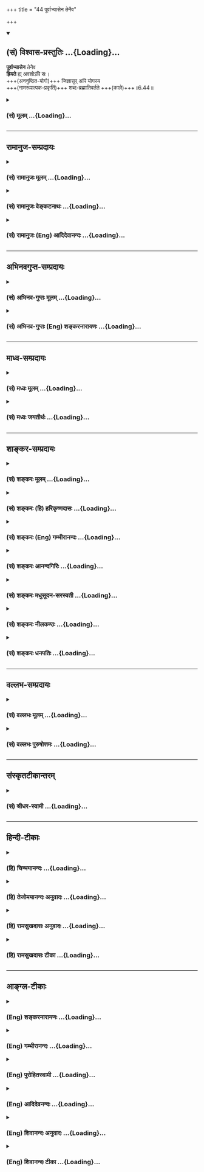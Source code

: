 +++
title = "44 पूर्वाभ्यासेन तेनैव"

+++
<div class="js_include" newlevelforh1="2" title="(सं) विश्वास-प्रस्तुतिः" unfilled url="/purANam_vaiShNavam/mahAbhAratam/06-bhIShma-parva/03-bhagavad-gItA-parva/saMskRtam/vishvAsa-prastutiH/06_Atma-saMyama-yogaH_a/44_pUrvAbhyAsena_ten.md">
<details open><summary><h2>(सं) विश्वास-प्रस्तुतिः ...{Loading}...</h2></summary>

**पूर्वाभ्यासेन** तेनैव  
**ह्रियते** ह्य् अवशोऽपि सः।  
+++(अननुष्ठित-योगो)+++ जिज्ञासुर् अपि योगस्य  
+++(नामरूपात्पक-प्रकृतिं)+++ शब्द-ब्रह्मातिवर्तते +++(काले)+++॥6.44॥
</details>
</div>
<div class="js_include collapsed" newlevelforh1="3" title="(सं) मूलम्" unfilled url="/purANam_vaiShNavam/mahAbhAratam/06-bhIShma-parva/03-bhagavad-gItA-parva/saMskRtam/mUlam/06_Atma-saMyama-yogaH_a/44_pUrvAbhyAsena_ten.md">
<details><summary><h3>(सं) मूलम् ...{Loading}...</h3></summary>

पूर्वाभ्यासेन तेनैव ह्रियते ह्यवशोऽपि सः।  
जिज्ञासुरपि योगस्य शब्दब्रह्मातिवर्तते।।6.44।।
</details>
</div>


_________________
## रामानुज-सम्प्रदायः
<div class="js_include collapsed" newlevelforh1="3" title="(सं) रामानुजः मूलम्" unfilled url="/purANam_vaiShNavam/mahAbhAratam/06-bhIShma-parva/03-bhagavad-gItA-parva/saMskRtam/rAmAnujaH/mUlam/06_Atma-saMyama-yogaH_a/44_pUrvAbhyAsena_ten.md">
<details><summary><h3>(सं) रामानुजः मूलम् ...{Loading}...</h3></summary>

।।6.44।।**तेन पूर्वाभ्यासेन** पूर्वेण योग-विषयेण अभ्यासेन   
**सः** योगभ्रष्टो **हि +अवशः +अपि** योगे एव **ह्रियते** -  
प्रसिद्धं हि एतद् योगमाहात्म्यम् इत्यर्थः। 

अप्रवृत्तयोगोयोग **जिज्ञासुः +अपि** ततः चलित-मानसः
पुनर् अपि ताम् एव जिज्ञासां प्राप्य,  
कर्म-योगादिकं योगम् अनुष्ठाय  
**शब्दब्रह्म अतिवर्तते**। 

**शब्द-ब्रह्म** देव-मनुष्य-पृथिव्य्- अन्तरिक्ष-स्वर्गादि-शब्दाभिलाप-योग्यं ब्रह्म, प्रकृतिः।  

प्रकृति-सम्बन्धाद् विमुक्तो  
देव-मनुष्यादि-शब्दाभिलापानर्हं _ज्ञानानन्दैकतानम् आत्मानं प्राप्नोति_ इत्यर्थः।  


</details>
</div>
<div class="js_include collapsed" newlevelforh1="3" title="(सं) रामानुजः वेङ्कटनाथः" unfilled url="/purANam_vaiShNavam/mahAbhAratam/06-bhIShma-parva/03-bhagavad-gItA-parva/saMskRtam/rAmAnujaH/venkaTanAthaH/06_Atma-saMyama-yogaH_a/44_pUrvAbhyAsena_ten.md">
<details><summary><h3>(सं) रामानुजः वेङ्कटनाथः ...{Loading}...</h3></summary>

  
  
।।6.44।। तेनेत्यस्यार्थोयोगविषयेणेति। तेनैव इत्यवधारणफलितमाह योग एव ह्रियत
इति। हिशब्दार्थमाहप्रसिद्धमिति।
प्रसिद्धिश्चादिभरतविदुरभीष्मादिवृत्तान्तेषु द्रष्टव्या।
पार्थकुरुनन्दनशब्दाभ्यामुभयकुलशुद्ध्यादिसूचकाभ्यामर्जुनस्यापि शुचीनां
श्रीमतामित्याद्यन्वयः सूचितः।  
  
जिज्ञासुः इत्यादिप्रकरणवशाद्वासनया विच्छिन्नघटकत्वप्रदर्शनार्थमित्याह
अप्रवृत्तेति। जिज्ञासुरपि इति सन्नन्तापिशब्दयोः सामर्थ्यात् अप्रवृत्तयोग
इत्युक्तम्। यद्यपिन लोकाव्ययनिष्ठाखलर्थतृनाम् अष्टा.2।3।69 इति कर्मणि
षष्ठीनिषेधः तथाप्यत्र सम्बन्धसामान्यविवक्षयायोगस्य इति षष्ठी।
योगिनश्चलितस्य योगः प्रक्रान्तयोगस्य चलितस्थ तत्प्रक्रमः
योगमारुरुक्षोश्चलितस्यारुरुक्षेति तत्तदवस्थानुरूपं प्रति समाधानमिति
भावः। कर्मयोगादिकं कर्मयोगज्ञानयोगावित्यर्थः। यद्वा कर्मयोग उपक्रमो
यस्यात्मसाक्षात्काररूपस्य योगस्य स तथोक्तः। ब्रह्मशब्दोऽत्र न
परब्रह्मविषयः तस्यातिवर्तनीयत्वानुपपत्तेःशब्दब्रह्म इति विशेषणायोगाच्च।
अत एव न जीवविषयः नापि वेदविषयः तस्याप्यनिवर्तनीयत्वानिरूपणात्। नापि
लक्षणया वेदप्रतिपाद्यकर्मविषयः तत्फलविषयो वा तत्रापि वेदे ब्रह्मशब्दस्य
गौणः प्रयोगः तदस्य परस्ताल्लक्षणा उपनिषदंशात्सङ्कोच इति
बहुदोषप्रसङ्गात्। नापि शब्दजन्यं ज्ञानमात्रं शब्दब्रह्म योगं
जिज्ञासोस्तदतिवृत्तेर्विरुद्धत्वात्। स्वाध्यायाद्योगमासीत
योगात्स्वाध्यायमामनेत् वि.पु.6।62 इत्यादिप्रकोपप्रसङ्गाच्च।
योगमारुरुक्षुः पुरुषः शब्दश्रवणजनितज्ञानमात्रवतः पुरुषादधिकःब्राह्मणेषु
च विद्वांसो विद्वत्सु कृतबुद्धयः। कृतबुद्धिषु कर्तारः कर्तृषु
ब्रह्मवादिनः मनुः1।97 इतिवदिति चेत् तदपि न अध्याहाराद्यापातात्
अप्रस्तुताभिधानप्रसङ्गात् पूर्वोत्तरवाक्यानन्वयाच्च। अतः प्रकृतावपि
ब्रह्मशब्दप्रयोगस्यात्रापि प्राचुर्यादतिवर्तनीयत्वौचित्याच्च
ब्रह्मशब्दोऽत्र प्रकृतिविषयः। तस्या एव
भोग्यभोगोपकरणभोगस्थानाख्यपरिणामप्रदर्शनायशब्दब्रह्म इति व्यपदेशः।
सर्वाणि रूपाणि विचित्य धीरः। नामानि कृत्वा तै.आ.3।12।7 इत्यादिश्रुतेः।
विभक्तरूपा हि प्रकृतिर्देवादिशब्दाभिलप्या
तदेतदखिलमभिप्रेत्यदेवमनुष्येत्यादिकमुक्तम्। प्रकृत्यतिवर्तनशब्दार्थं
फलितं च दर्शयतिप्रकृतिसम्बन्धादिति। देवमनुष्येत्यादिनापुमान्न देवो न नरः
वि.पु.2।13।98 इत्यादिकं स्मारितम्। ज्ञानानन्दैकतानमित्यनेन चनाहं देवो न
मर्त्यो वा न तिर्यक् स्थावरोऽपि वा। ज्ञानानन्दमयस्त्वात्मा शेषो हि
परमात्मनः पां.रा. इत्यादिकम्।  
  

</details>
</div>
<div class="js_include collapsed" newlevelforh1="3" title="(सं) रामानुजः (Eng) आदिदेवानन्दः" unfilled url="/purANam_vaiShNavam/mahAbhAratam/06-bhIShma-parva/03-bhagavad-gItA-parva/saMskRtam/rAmAnujaH/english/AdidevAnandaH/06_Atma-saMyama-yogaH_a/44_pUrvAbhyAsena_ten.md">
<details><summary><h3>(सं) रामानुजः (Eng) आदिदेवानन्दः ...{Loading}...</h3></summary>

6.43 - 6.44 There, in that existence, he regains the mental disposition for Yoga that he had in the previous birth. Like one awakened from sleep, he strives again from where he had left before attaining complete success. He strives so as not to be defeated by impediments. This person who has fallen away from Yoga is borne on towards Yoga alone by his previous practice, i.e., by the older practice with regard to Yoga. This power of Yoga is well known. Even a person, who has not engaged in Yoga but has only been desirous of knowing Yoga, i.e., has failed to follow it up, acries once again the same desire to practise Yoga. He then practises Yoga, of which the first stage is Karma Yoga, and transcends Sabda-brahman (or Brahman which is denotable by words). The Sabda-brahman is the Brahman capable of manifesting as gods, men, earth,
sky, heaven etc., namely, Prakrti. The meaning is that having been liberated from the bonds of Prakrti, he attains the self which is incapable of being named by such words as gods, men etc., and which comprises solely of knowledge and beatitude. After thus describing the glory of Yoga the verse says:

</details>
</div>


_________________
## अभिनवगुप्त-सम्प्रदायः
<div class="js_include collapsed" newlevelforh1="3" title="(सं) अभिनव-गुप्तः मूलम्" unfilled url="/purANam_vaiShNavam/mahAbhAratam/06-bhIShma-parva/03-bhagavad-gItA-parva/saMskRtam/abhinava-guptaH/mUlam/06_Atma-saMyama-yogaH_a/44_pUrvAbhyAsena_ten.md">
<details><summary><h3>(सं) अभिनव-गुप्तः मूलम् ...{Loading}...</h3></summary>
<div class="js_include" includetitle="false" newlevelforh1="2" unfilled="" url="/purANam_vaiShNavam/mahAbhAratam/06-bhIShma-parva/02-bhagavad-gItA-parva/saMskRtam/abhinava-guptaH/mUlam/06_Atma-saMyama-yogaH_a/44_pUrvAbhyAsena_ten.md"></div>
</details>
</div>
<div class="js_include collapsed" newlevelforh1="3" title="(सं) अभिनव-गुप्तः (Eng) शङ्करनारायणः" unfilled url="/purANam_vaiShNavam/mahAbhAratam/06-bhIShma-parva/03-bhagavad-gItA-parva/saMskRtam/abhinava-guptaH/english/shankaranArAyaNaH/06_Atma-saMyama-yogaH_a/44_pUrvAbhyAsena_ten.md">
<details><summary><h3>(सं) अभिनव-गुप्तः (Eng) शङ्करनारायणः ...{Loading}...</h3></summary>

6.44 See Comment under 6.45

</details>
</div>


_________________
## माध्व-सम्प्रदायः
<div class="js_include collapsed" newlevelforh1="3" title="(सं) मध्वः मूलम्" unfilled url="/purANam_vaiShNavam/mahAbhAratam/06-bhIShma-parva/03-bhagavad-gItA-parva/saMskRtam/madhvaH/mUlam/06_Atma-saMyama-yogaH_a/44_pUrvAbhyAsena_ten.md">
<details><summary><h3>(सं) मध्वः मूलम् ...{Loading}...</h3></summary>

।।6.44।। योगस्य जिज्ञासुरपि। ज्ञातव्यो मया योग इति यस्यातीवेच्छा सोऽपि
शब्दब्रह्मातिवर्तते। परं ब्रह्म प्राप्नोतीत्यर्थः।

</details>
</div>
<div class="js_include collapsed" newlevelforh1="3" title="(सं) मध्वः जयतीर्थः" unfilled url="/purANam_vaiShNavam/mahAbhAratam/06-bhIShma-parva/03-bhagavad-gItA-parva/saMskRtam/madhvaH/jayatIrthaH/06_Atma-saMyama-yogaH_a/44_pUrvAbhyAsena_ten.md">
<details><summary><h3>(सं) मध्वः जयतीर्थः ...{Loading}...</h3></summary>

।।6.44।। उप्रत्यययोगेन लोकाव्यय अष्टा.2।3।69 इति षष्ठीनिषेधात् योगस्य
स्वरूपमित्यध्याहृत्य कश्चिद्व्याख्यातवान्। श्रमो वृथैवनञा
निर्दिष्टमनित्यम् इत्यस्यानित्यत्वात्। अतः कात्यायनोद्विषः शतुर्वा वचनं
अष्टा.2।3।69 वार्तिकं इत्याद्यवोचदित्यभिप्रेत्याह
**योगस्ये**ति। ब्रह्मजिज्ञासा ब्र.सू.1।1।1 इत्यादाविव
विचारार्थताशङ्कानिरासाय व्याचष्टे **ज्ञातव्य** इति।
अतीवेत्युप्रत्ययस्यार्थः। सनाशंसभिक्षउः अष्टा.3।3।168 इति तच्छीलादौ तस्य
विहितत्वात् इच्छार्थे बाधकाभावादिति भावः। शब्दब्रह्मातिवर्तते
इत्येतद्वेदोक्तकर्मकारिभ्योऽतिरिच्यत इति कश्चिद्व्याचष्टे तदसत्। ततो याति
परां गतिम् 16।22 इत्यस्यार्थस्य परामर्शादिति भावेनाह **शब्दे**ति।
शब्दब्रह्मशब्देन वैदिकविधिनिषेधावत्रोच्येते। तदतिवर्तनं
परंब्रह्मप्राप्तस्यैवेत्यत एवमुक्तम्।

</details>
</div>


_________________
## शाङ्कर-सम्प्रदायः
<div class="js_include collapsed" newlevelforh1="3" title="(सं) शङ्करः मूलम्" unfilled url="/purANam_vaiShNavam/mahAbhAratam/06-bhIShma-parva/03-bhagavad-gItA-parva/saMskRtam/shankaraH/mUlam/06_Atma-saMyama-yogaH_a/44_pUrvAbhyAsena_ten.md">
<details><summary><h3>(सं) शङ्करः मूलम् ...{Loading}...</h3></summary>

।।6.44।। यः पूर्वजन्मनि कृतः अभ्यासः सः **पूर्वाभ्यासः तेनैव** बलवता
**ह्रियते** संसिद्धौ हि यस्मात् **अवशोऽपि सः** योगभ्रष्टः न कृतं चेत्
योगाभ्यासजात् संस्कारात् बलवत्तरमधर्मादिलक्षणं कर्म तदा योगाभ्यासजनितेन
संस्कारेण ह्रियते अधर्मश्चेत् बलवत्तरः कृतः तेन योगजोऽपि संस्कारः
अभिभूयत एव तत्क्षये तु योगजः संस्कारः स्वयमेव कार्यमारभते न
दीर्घकालस्थस्यापि विनाशः तस्य अस्ति इत्यर्थः। अतः **जिज्ञासुरपि योगस्य**
स्वरूपं ज्ञातुमिच्छन् अपि योगमार्गे प्रवृत्तः संन्यासी योगभ्रष्टः
सामर्थ्यात् सोऽपि **शब्दब्रह्म** वेदोक्तकर्मानुष्ठानफलम् **अतिवर्तते**
अतिक्रामति अपाकरिष्यति किमुत बुद्ध्वा यः योगं तन्निष्ठः अभ्यासं
कुर्यात्।। 

</details>
</div>
<div class="js_include collapsed" newlevelforh1="3" title="(सं) शङ्करः (हि) हरिकृष्णदासः" unfilled url="/purANam_vaiShNavam/mahAbhAratam/06-bhIShma-parva/03-bhagavad-gItA-parva/saMskRtam/shankaraH/hindI/harikRShNadAsaH/06_Atma-saMyama-yogaH_a/44_pUrvAbhyAsena_ten.md">
<details><summary><h3>(सं) शङ्करः (हि) हरिकृष्णदासः ...{Loading}...</h3></summary>

।।6.44।। पहले शरीरकी बुद्धिसे उसका संयोग कैसे होता है सो कहते हैं क्योंकि
वह योगभ्रष्ट पुरुष परवश हुआ भी पूर्वाभ्यासके द्वारा अर्थात् जो पहले
जन्ममें किया हुआ अभ्यास है उस अति बलवान् पूर्वाभ्यासके द्वारा योगकी ओर
खींच लिया जाता है। यदि योगाभ्यासके संस्कारोंकी अपेक्षा अधिक बलवान्
अधर्मादि कर्म न किये हों तो वह योगाभ्यासजनित संस्कारोंसे खिंच जाता है और
यदि अधिक बलवान् अधर्म किया हुआ होता है तो उससे योगजन्य संस्कार भी दब ही
जाते हैं। परंतु उस पापकर्मका क्षय होनेपर योगजन्य संस्कार स्वयं ही अपना
कार्य आरम्भ कर देता है। बहुत बालतक दबे रहनेपर भी उसका नाश नहीं होता। जो
योगका जिज्ञासु भी है अर्थात् जो योगके स्वरूपको जाननेकी इच्छा करके
योगमार्गमें लगा हुआ योगभ्रष्ट संन्यासी है वह भी शब्दब्रह्मको अर्थात्
वेदमें कहे हुए कर्मफलको अतिक्रम कर जाता है फिर जो योगको जानकर उसमें
स्थित हुआ अभ्यास करता है उसका तो कहना ही क्या है। यहाँ प्रसंगकी शक्तिसे
जिज्ञासुका अर्थ संन्यासी किया गया है।

</details>
</div>
<div class="js_include collapsed" newlevelforh1="3" title="(सं) शङ्करः (Eng) गम्भीरानन्दः" unfilled url="/purANam_vaiShNavam/mahAbhAratam/06-bhIShma-parva/03-bhagavad-gItA-parva/saMskRtam/shankaraH/english/gambhIrAnandaH/06_Atma-saMyama-yogaH_a/44_pUrvAbhyAsena_ten.md">
<details><summary><h3>(सं) शङ्करः (Eng) गम्भीरानन्दः ...{Loading}...</h3></summary>

6.44 Hi, for; tena eva, by that very; purva-abhyasena, past practice-the
powerful habit formed in the past life; hiryate, he, the yogi who had
fallen from Yoga, is carried forward; avasah api, even inspite of
himself. If he had not committed any act which could be characterized as
unrigtheous etc. and more powerful than the tendency created by the
practice of Yoga, then he is carried forward by the tendency created by
the practice of Yoga. If he had committed any unrighteous act which was
more powerful, then, even the tendency born of Yoga gets surely
overpowered. But when that is exhausted, the tendency born of Yoga
begins to take effect by itself. The idea is that it does not get
destroyed, even though it may lie in abeyance over a long period.
Jijnasuh api, even a seeker; yogasya, of Yoga from the force of the
context, the person implied is a monk who had engaged in the path of
Yoga with a desire to known his true nature, but had falled from Yoga-;
;even he, ativartate, trascends-will free himself from; sabda-brahma,
the result of the performance of Vedic ritual. What to speak of him who
after understanding Yoga, may undertake it with steadfastness! And why
is the state of Yoga higher;

</details>
</div>
<div class="js_include collapsed" newlevelforh1="3" title="(सं) शङ्करः आनन्दगिरिः" unfilled url="/purANam_vaiShNavam/mahAbhAratam/06-bhIShma-parva/03-bhagavad-gItA-parva/saMskRtam/shankaraH/AnandagiriH/06_Atma-saMyama-yogaH_a/44_pUrvAbhyAsena_ten.md">
<details><summary><h3>(सं) शङ्करः आनन्दगिरिः ...{Loading}...</h3></summary>

।।6.44।। यदि पूर्वसंस्कारोऽस्येच्छामुपनयन्न प्रवर्तयति तथाच
प्रवृत्तिरनिच्छया स्यादित्याशङ्क्याह **पूर्वेति।** स हि योगभ्रष्टः
समनन्तरजन्मकृतसंस्कारवशादुत्तरस्मिञ्जन्मनि अनिच्छन्नपि योगं
प्रत्येवाकृष्टो भवतीत्यर्थः। तत्र कैमुतिकन्यायं सूचयति **जिज्ञासुरिति।**
पूर्वार्धं विभजते **यः पूर्वेति।** तस्मान्नेच्छया तस्य प्रवृत्तिरिति
शेषः। योगभ्रष्टस्याधर्मादिप्रतिबन्धेऽपि तर्हि
पूर्वाभ्यासवशाद्बुद्धिसंबन्धः स्यादित्याशङ्क्याह **नेत्यादिना।** यदि
योगभ्रष्टेन योगाभ्यासजनितसंस्कारप्राबल्यात्प्रबलमरधर्मप्रभेदरूपं कर्म न
कृतं स्यात्तदा तेन संस्कारेण वशीकृतः सन्निच्छादिरहितोऽपि
बुद्धिसंबन्धभाग्भवतीत्यर्थः। विपक्षे योगसंस्कारस्याभिभूतत्वान्न
कार्यारम्भकत्वमित्याह **अधर्मश्चेदिति।** योगजसंस्कारस्याधर्माभिभूतस्य
कार्यमकृत्वैवाभिभावकप्राबल्ये प्रणाशः स्यादित्याशङ्क्याह **तत्क्षये
त्विति।** कालव्यवधानान्निवृत्तिं शङ्कित्वोक्तं **नेति।**
तृणजलायुकादृष्टान्तश्रुत्या संस्कारस्य दीर्घतायाः समधिगतत्वादिति भावः।
कैमुतिकन्यायोक्तिपरमुत्तरार्धं विभजते **जिज्ञासुरपीत्यादिना।** अत्रापि
संन्यासीति विशेषणं पूर्ववदवधेयमित्याह **सामर्थ्यादिति।** नहि कर्मी
कर्ममार्गे प्रवृत्तस्ततो भ्रष्टः शङ्कितुं शक्यते अतः संन्यासी
पूर्वोक्तैर्विशेषणैर्विशिष्टो योगभ्रष्टोऽभीष्टः सोऽपि वैदिकं कर्म तत्फलं
चातिवर्तते किमुत योगं बुद्ध्वा तन्निष्ठः सदाभ्यासं कुर्वन्कर्म तत्फलं
चातिवर्तत इति वक्तव्यमिति योजना। योगनिष्ठस्य कर्मतत्फलातिवर्तनं
ततोऽधिकफलावाप्तिर्विवक्ष्यते।

</details>
</div>
<div class="js_include collapsed" newlevelforh1="3" title="(सं) शङ्करः मधुसूदन-सरस्वती" unfilled url="/purANam_vaiShNavam/mahAbhAratam/06-bhIShma-parva/03-bhagavad-gItA-parva/saMskRtam/shankaraH/madhusUdana-sarasvatI/06_Atma-saMyama-yogaH_a/44_pUrvAbhyAsena_ten.md">
<details><summary><h3>(सं) शङ्करः मधुसूदन-सरस्वती ...{Loading}...</h3></summary>

।।6.44।। ननु यो ब्रह्मविदां ब्राह्मणानां सर्वप्रमादकारणशून्ये कुले
समुत्पन्नस्तस्य मध्ये
विषयभोगव्यवधानाभावादव्यवहितप्राग्भवीयसंस्कारोद्वोधात्पुनरपि
सर्वकर्मसंन्यासपूर्वको ज्ञानसाधनलाभो भवतु नाम। यस्तु श्रीमतां
महाराजचक्रवर्तिनां कुले बहुविधविषयभोगव्यवधानेनोत्पन्नस्तस्य
विषयभोगवासनाप्राबल्यात्प्रमादकारणसंभवाच्च
कथमतिव्यवहितज्ञानसंस्कारोद्बोधः क्षत्रियत्वेन सर्वकर्मसंन्यासानर्हस्य
कथं वा ज्ञानसाधनलाभ इति। तत्रोच्यते अतिचिरव्यवहितजन्मोपचितेनापि तेनैव
पूर्वाभ्यासेन प्रागर्जितज्ञानसंस्कारेणावशोऽपि मोक्षसाधनायाप्रयतमानोऽपि
ह्रियते स्ववशीक्रियते अकस्मादेव भोगवासनाभ्यो व्युत्थाप्य
मोक्षसाधनोन्मुखः क्रियते ज्ञानवासनाया एवाल्पकालाभ्यस्ताया अपि
वस्तुविषयत्वेनावस्तुविषयाभ्यो भोगवासनाभ्यः प्राबल्यात्। पश्य यथा त्वमेव
युद्धे प्रवृत्तो ज्ञानायाप्रयतमानोऽपि पूर्वसंस्कारप्राबल्यादकस्मादेव
रणभूमौ ज्ञानोन्मुखोऽभूरिति। अतएव प्रागुक्तं नेहाभिक्रमनाशोऽस्तीति।
अनेकजन्मसहस्रव्यवहितोऽपि ज्ञानसंस्कारः स्वकार्यं करोत्येव
सर्वविरोध्युपमर्देनेत्यभिप्रायः। सर्वकर्मसंन्यासाभावेऽपि हि क्षत्रियस्य
ज्ञानाधिकारः स्थित एव। यथा पाटच्चरेण बहूनां रक्षिणां मध्ये
विद्यमानमप्यश्वादिद्रव्यं स्वयमनिच्छदपि तान्सर्वानभिभूय
स्वसामर्थ्यविशेषादेवापह्रियते पश्चात्तु कदापहृतमिति विमर्शो भवति एवं
बहूनां ज्ञानप्रतिबन्धकानां मध्ये विद्यमानोऽपि योगभ्रष्टः स्वयमनिच्छन्नपि
ज्ञानसंस्कारेण बलवता स्वसामर्थ्यविशेषादेव
सर्वान्प्रतिबन्धकानभिभूयात्मवशीक्रियत इति हृञः प्रयोगेण सूचितम्। अतएव
संस्कारप्राबल्याज्जिज्ञासुर्ज्ञातुमिच्छुरपि योगस्य मोक्षसाधनज्ञानस्य
विषयं ब्रह्मज्ञानं प्रथमभूमिकायां स्थितः संन्यासीति यावत्। सोऽपि
तस्यामेव भूमिकायां मृतोऽन्तराले बहून्विषयान्भुक्त्वा महाराजचक्रवर्तिनां
कुले समुत्पन्नोऽपि योगभ्रष्टः
प्रागुपचितज्ञानसंस्कारप्राबल्यात्तस्मिञ्जन्मनि शब्दब्रह्म वेदं
कर्मप्रतिपादकमतिवर्ततेऽतिक्रम्य तिष्ठति। कर्माधिकारातिक्रमेण
ज्ञानाधिकारी भवतीत्यर्थः। एतेनापि ज्ञानकर्मसमुच्चयो निराकृत इति
द्रष्टव्यम्। समुच्चये हि ज्ञानिनोऽपि कर्मकाण्डातिक्रमाभावात्।

</details>
</div>
<div class="js_include collapsed" newlevelforh1="3" title="(सं) शङ्करः नीलकण्ठः" unfilled url="/purANam_vaiShNavam/mahAbhAratam/06-bhIShma-parva/03-bhagavad-gItA-parva/saMskRtam/shankaraH/nIlakaNThaH/06_Atma-saMyama-yogaH_a/44_pUrvAbhyAsena_ten.md">
<details><summary><h3>(सं) शङ्करः नीलकण्ठः ...{Loading}...</h3></summary>

।।6.44।। कुतो यतते शिक्षितोऽपीत्यत आह **पूर्वेति।** अवशोऽपि
प्रह्नादादिवत्पित्रादिभिरन्यथा नीयमानोऽपि तेनैव पूर्वाभ्यासेन बलवता
ह्रियते योगप्रवणः क्रियते। यतो योगस्य जिज्ञासुर्ज्ञानमात्रमिच्छन्यो भवति
सोऽपि शब्दब्रह्म कर्मकाण्डं वेदमप्यतिक्रम्य वर्तते किं पुनः
पित्राद्याज्ञाम्। इत्थं पूर्वाभ्यासबलं यन्महान्तमपि पित्रादियत्नं वृथा
करोतीत्यर्थः।

</details>
</div>
<div class="js_include collapsed" newlevelforh1="3" title="(सं) शङ्करः धनपतिः" unfilled url="/purANam_vaiShNavam/mahAbhAratam/06-bhIShma-parva/03-bhagavad-gItA-parva/saMskRtam/shankaraH/dhanapatiH/06_Atma-saMyama-yogaH_a/44_pUrvAbhyAsena_ten.md">
<details><summary><h3>(सं) शङ्करः धनपतिः ...{Loading}...</h3></summary>

।।6.44।। कथंभूतं बुद्धिसंयोगं लभत इत्यपेक्षायां तेनैव
पूर्वाभ्यासेनावशस्यापि योगभ्रष्टस्य बुद्धिंप्रत्येवाहरणरुपमित्याह
पूर्वेति। यः पूर्व जन्मानि कृतोऽभ्यासः तेनैव बलवता हि यसमादवशः
पित्राद्यधीनोऽपि सः योगभ्रष्टो ह्नियते स्ववशीक्रियते योगाभ्याससंस्कारात्
बलवत्तरस्याधर्मस्य प्रतिबन्धकस्याभावात् प्रतिबन्धे सत्यपि
पूर्वाभ्यासस्तत्क्षयः प्रतीक्षते। ननु तस्य नाशोऽस्ति। एतदेव कैमुत्येन
द्रढयति। योगस्य जिज्ञासुर्नतु यतमानो योगी सोऽपि शब्दब्रह्म
वेदोक्तकर्मानुष्ठानफलमतिवर्तते मुञ्चति किमुत यो योगं ज्ञात्वा
तन्निष्ठोभ्यासं कुर्यात्। एतेन ननु योगिनां दरिद्राणां कुले जातस्य
बुद्धिसंयोगोऽस्तु नाम शुचीनां श्रीमतां कुले उत्पन्नस्य
द्रव्यजनितभोगादिप्रतिबन्धवशाद्धुद्धिसंयोगो न भविष्यतीत्याङ्कापि परास्ता।

</details>
</div>


_________________
## वल्लभ-सम्प्रदायः
<div class="js_include collapsed" newlevelforh1="3" title="(सं) वल्लभः मूलम्" unfilled url="/purANam_vaiShNavam/mahAbhAratam/06-bhIShma-parva/03-bhagavad-gItA-parva/saMskRtam/vallabhaH/mUlam/06_Atma-saMyama-yogaH_a/44_pUrvAbhyAsena_ten.md">
<details><summary><h3>(सं) वल्लभः मूलम् ...{Loading}...</h3></summary>

।।6.44।। पूर्वदेहकृताभ्यासेनावशोऽपि कुतश्चिदन्तरायादनिच्छन्नपि ह्रियते
विषयेभ्यः परावृत्त्य योगनिष्ठः क्रियते। किञ्च कैमुत्येन दृढयति
जिज्ञासुरपीति। यः कश्चिद्योगस्य जिज्ञासावानपि भवति सोऽपि
शब्दब्रह्मातिवर्त्तते शब्दब्रह्मातिक्राम्यति परमहंस इव सम्पूजितो भवति।
किमुत तन्निष्ठः शब्दब्रह्मातिलङ्घनो भवतीति वक्तव्यम् यद्वा
शब्दब्रह्मातिवर्त्ततेऽर्थात्परं ब्रह्म शब्दब्रह्मतात्पर्यभूतं
पारोक्ष्येण जानाति तत्प्रभावेणेत्यर्थः।

</details>
</div>
<div class="js_include collapsed" newlevelforh1="3" title="(सं) वल्लभः पुरुषोत्तमः" unfilled url="/purANam_vaiShNavam/mahAbhAratam/06-bhIShma-parva/03-bhagavad-gItA-parva/saMskRtam/vallabhaH/puruShottamaH/06_Atma-saMyama-yogaH_a/44_pUrvAbhyAsena_ten.md">
<details><summary><h3>(सं) वल्लभः पुरुषोत्तमः ...{Loading}...</h3></summary>

  
  
।।6.44।। ननु भूयोऽपि यत्ने पूर्ववदेव चेत् स्यात्  
तदा किं जन्मना यत्नेन चेत्याशङ्क्याह - पूर्वाभ्यासेनेति। 

तेनैव **पूर्वाभ्यासेन** श्रद्धा-मयेन  
**अवशोऽपि** तादृक्-कुल-जन्म-प्राप्त्या कुल-रीत्यापि अन्यभावेभ्यो हीयते परावर्त्तते - भगवत्-संयोग-रसनिष्ठः क्रियत इति भावः।  

ननु पूर्व-प्रवृत्त्या श्रद्धायुक्तया चेन् न सिद्धिर् अभूत्, तदा कथम् इदानीं तेनैव साधनेन सिद्धिर् भविष्यति इत्य् आशङ्क्याह - जिज्ञासुरपीति। योगस्य स्वरूपजिज्ञासुरेव शब्दब्रह्म

नाम-रूपात्मकं विप्रयोग-सामयिक-जीवन-हेतु-रूपम् **अतिवर्त्तते** अतिक्रामति।

परम-क्लेशाविर्भावेन गुण-गानादि-त्यागेन लौकिक-देह-त्यागेनालौकिक-देहम् आप्नोतीति भावः। तथा चायमर्थः पूर्वश्रद्धया प्रवृत्तस्तु योगजिज्ञासया न प्रवृत्तः
किन्तु साधारण्येन वाक्यश्रद्धयैव प्रवृत्तौ तेन सिद्धिरभूत्। अधुना
तूत्तमकुलजन्माप्त्या तत्स्वरूपं कुरुते अतः प्राप्स्यतीति।  
  

</details>
</div>


_________________
## संस्कृतटीकान्तरम्
<div class="js_include collapsed" newlevelforh1="3" title="(सं) श्रीधर-स्वामी" unfilled url="/purANam_vaiShNavam/mahAbhAratam/06-bhIShma-parva/03-bhagavad-gItA-parva/saMskRtam/shrIdhara-svAmI/06_Atma-saMyama-yogaH_a/44_pUrvAbhyAsena_ten.md">
<details><summary><h3>(सं) श्रीधर-स्वामी ...{Loading}...</h3></summary>

।।6.44।। तत्र हेतुः **पूर्वेति।** तेनैव पूर्वदेहकृताभ्यासेनावशोऽपि
कुतश्चिदन्तरायादनिच्छन्नपि संह्रियते। विषयेभ्यः परावर्त्य ब्रह्मनिष्ठः
क्रियते। तदेवं पूर्वाभ्यासवशेन प्रयत्नं कुर्वञ्शनैर्मुच्यत इतीममर्थं
कैमुत्यन्यायेन स्फुटयति **जिज्ञासुरिति सार्धेन।** योगस्य स्वरूपं
जिज्ञासुरेव केवलं नतु प्राप्तयोगः। एवंभूतो योगे प्रविष्टमात्रोऽपि
पापवशाद्योगभ्रष्टोऽपि शब्दब्रह्म वेदमतिवर्तते
वेदोक्तकर्मफलान्यतिक्रामति। तेभ्योऽधिकं फलं प्राप्य मुच्यत इत्यर्थः।

</details>
</div>


_________________
## हिन्दी-टीकाः
<div class="js_include collapsed" newlevelforh1="3" title="(हि) चिन्मयानन्दः" unfilled url="/purANam_vaiShNavam/mahAbhAratam/06-bhIShma-parva/03-bhagavad-gItA-parva/hindI/chinmayAnandaH/06_Atma-saMyama-yogaH_a/44_pUrvAbhyAsena_ten.md">
<details><summary><h3>(हि) चिन्मयानन्दः ...{Loading}...</h3></summary>

।।6.44।। बैंक में हमारे खाते में जमा राशि वही होगी जो पासबुक में दर्शायी
गयी होती है। बैंक से हमे उस राशि से अधिक धन नहीं प्राप्त हो सकता और न ही
कम राशि दिखाकर हमें धोखा दिया जा सकता है। इसी प्रकार व्यक्ति के हृदय के
विकास में भी कोई भी देवता उस व्यक्ति को उसके प्रयत्नों से अधिक न दे सकता
है और न कुछ अपहरण कर सकता है। प्रतिदिन के जीवन में अनुभूत अखण्डता के
समान ही प्रत्येक जन्म पूर्व जीवन की अगली कड़ी है। जैसे आज का दिन बीते
हुए कल का विस्तार है। इस तथ्य को सम्यक् प्रकार से ध्यान में रखकर इस
श्लोक का मनन करने पर इसका तात्पर्य सरलता से समझ में आ जायेगा। जिस व्यक्ति
ने अपने पूर्व जन्म में योग साधना की होगी वह उस पूर्वभ्यास के कारण अपने
आप अवश हुआ योग की ओर आकर्षित होगा। हमारे इस लोक के जीवन में भी इस तथ्य
की सत्यता प्रमाणित होती है। एक शिक्षित तथा सुसंस्कृत व्यक्ति के व्यवहार
और संभाषण में उसकी शिक्षा का प्रभाव सहज ही व्यक्त होता है जिसके लिए उसे
कोई प्रयास नहीं करना पड़ता। कोई भी सुसंस्कृत व्यक्ति दीर्घकाल तक
सफलतापूर्वक मूढ़ पुरुष का अभिनय नहीं कर सकता और उसी प्रकार न हीं एक
दुष्ट व्यक्ति सभ्य पुरुष जैसा व्यवहार कर सकता है। कभीनकभी वे दोनों
अनजाने ही अपने वास्तविक स्वभाव का परिचय सम्भाषण विचार और कर्म द्वारा
व्यक्त कर देंगे। इसी प्रकार योगभ्रष्ट पुरुष भी जन्म लेने पर अवशसा हुआ
स्वत ही योग की ओर खिंचा चला जायेगा। यदि जीवन में प्रतिकूल परिस्थितियाँ
आती हैं तब भी उन सभी में जिस सम और शान्त भाव में वह रहता है वह स्वयं
उसके लिए भी एक आश्चर्य ही होता है। यह मात्र सिद्धांत नहीं है। समाज के सभी
स्तरों के जीवन में इसका सत्यत्व प्रमाणित होता है। पूर्व संस्कारों की
शक्ति अत्यन्त प्रबल होती है। एक लुटेरा भी दृढ़ निश्चयपूर्वक की गई साधना
के फलस्वरूप आदि कवि बाल्मीकि बन गया। ऐसे अनेक उदाहरण हमें इतिहास में
देखने को मिलते हैं। इन सबका सन्तोषजनक स्पष्टीकरण यही हो सकता है कि जीव
का अस्तित्व देह से भिन्न है जो अपने कर्मों के अनुसार विभिन्न शरीर धारण
करता है। इसलिए उसके अर्जित संस्कारों का प्रभाव किसी देह विशेष में भी
दृष्टिगोचर होता है। योगभ्रष्ट पुरुष पुन साधना मार्ग पर अग्रसर हो जाता है।
उसे चाहे राजसिंहासन पर अभिषिक्त कर दिया जाय अथवा बाजार के कोलाहल या किसी
गली के असम्मान पूर्ण स्थान पर बैठा दिया जाय सभी स्थानों पर उसकी सहृदयता
और उसका दार्शनिक स्वभाव छिपा नहीं रह सकता। चाहे वह संसार की समस्त
सम्पत्ति का स्वामी हो जाये चाहे राजसत्ता की असीम शक्ति उसे प्राप्त हो
जाये चाहे अपार आदर और स्नेह उसे मिले किन्तु इन समस्त प्रलोभनों के द्वारा
उसे योगमार्ग से विचलित नहीं किया जा सकता। यदि सम्पूर्ण जगत् उसके विचित्र
व्यवहार एवं असामान्य आचरण को विस्मय से देखता हो तो वह स्वयं भी अपनी ओर
सबसे अधिक आश्चर्य से देख रहा होता है इस ध्यानयोग की महत्ता को दर्शाते
हुए भगवान् कहते हैं कि जो केवल योग का जिज्ञासु है वह शब्दब्रह्म का
अतिक्रमण कर जाता है। श्रीशंकराचार्य के अनुसार शब्दब्रह्म से तात्पर्य
वेदों के कर्मकाण्ड से है जहाँ विभिन्न प्रकार के फल प्राप्त करने के लिए
यज्ञयागादि साधन बताये गये है। अर्थ यह हुआ कि जो केवल जिज्ञासु है वह इन
सब फलों की कामना से मुक्त हो जाता है तब फिर ज्ञानी के विषय में क्या
कहनाकिस कारण से योगी श्रेष्ठ है इस पर कहते हैं

</details>
</div>
<div class="js_include collapsed" newlevelforh1="3" title="(हि) तेजोमयानन्दः अनुवादः" unfilled url="/purANam_vaiShNavam/mahAbhAratam/06-bhIShma-parva/03-bhagavad-gItA-parva/hindI/tejomayAnandaH/anuvAdaH/06_Atma-saMyama-yogaH_a/44_pUrvAbhyAsena_ten.md">
<details><summary><h3>(हि) तेजोमयानन्दः अनुवादः ...{Loading}...</h3></summary>

।।6.44।। उसी पूर्वाभ्यास के कारण वह अवश हुआ योग की ओर आकर्षित होता है।
योग का जो केवल जिज्ञासु है वह शब्दब्रह्म का अतिक्रमण करता है।।  
  

</details>
</div>
<div class="js_include collapsed" newlevelforh1="3" title="(हि) रामसुखदासः अनुवादः" unfilled url="/purANam_vaiShNavam/mahAbhAratam/06-bhIShma-parva/03-bhagavad-gItA-parva/hindI/rAmasukhadAsaH/anuvAdaH/06_Atma-saMyama-yogaH_a/44_pUrvAbhyAsena_ten.md">
<details><summary><h3>(हि) रामसुखदासः अनुवादः ...{Loading}...</h3></summary>

।।6.44।। वह (श्रीमानोंके घरमें जन्म लेनेवाला योगभ्रष्ट मनुष्य) भोगोंके
परवश होता हुआ भी पूर्वजन्ममें किये हुए अभ्यास-(साधन-) के कारण ही
परमात्माकी तरफ खिंच जाता है; क्योंकि योग-(समता-) का जिज्ञासु भी वेदोंमें
कहे हुए सकाम कर्मोंका अतिक्रमण कर जाता है।

</details>
</div>
<div class="js_include collapsed" newlevelforh1="3" title="(हि) रामसुखदासः टीका" unfilled url="/purANam_vaiShNavam/mahAbhAratam/06-bhIShma-parva/03-bhagavad-gItA-parva/hindI/rAmasukhadAsaH/TIkA/06_Atma-saMyama-yogaH_a/44_pUrvAbhyAsena_ten.md">
<details><summary><h3>(हि) रामसुखदासः टीका ...{Loading}...</h3></summary>

।।6.44।।***व्याख्या--*पूर्वाभ्यासेन तेनैव ह्रियते ह्यवशोऽपि
सः--**योगियोंके कुलमें जन्म लेनेवाले योगभ्रष्टको जैसी साधनकी सुविधा
मिलती है, जैसा वायुमण्डल मिलता है, जैसा सङ्ग मिलता है, जैसी शिक्षा मिलती
है, वैसी साधनकी सुविधा, वायुमण्डल, सङ्ग, शिक्षा आदि श्रीमानोंके घरमें
जन्म लेनेवालोंकोनहीं मिलती। परन्तु स्वर्गादि लोकोंमें जानेसे पहले
मनुष्यजन्ममें जितना योगका साधन किया है, सांसारिक भोगोंका त्याग किया है,
उसके अन्तःकरणमें जितने अच्छे संस्कार पड़े हैं, उस मनुष्य-जन्ममें किये
हुए अभ्यासके कारण ही भोगोंमें आसक्त होता हुआ भी वह परमात्माकी तरफ
जबर्दस्ती खिंच जाता है।

</details>
</div>


_________________
## आङ्ग्ल-टीकाः
<div class="js_include collapsed" newlevelforh1="3" title="(Eng) शङ्करनारायणः" unfilled url="/purANam_vaiShNavam/mahAbhAratam/06-bhIShma-parva/03-bhagavad-gItA-parva/english/shankaranArAyaNaH/06_Atma-saMyama-yogaH_a/44_pUrvAbhyAsena_ten.md">
<details><summary><h3>(Eng) शङ्करनारायणः ...{Loading}...</h3></summary>

6.44. Being not a master of himself, he is dragged only by that former practice (its mental impression); only a seeker of the knowledge of the Yoga passes over what strengthens the \[sacred\] text.

</details>
</div>
<div class="js_include collapsed" newlevelforh1="3" title="(Eng) गम्भीरानन्दः" unfilled url="/purANam_vaiShNavam/mahAbhAratam/06-bhIShma-parva/03-bhagavad-gItA-parva/english/gambhIrAnandaH/06_Atma-saMyama-yogaH_a/44_pUrvAbhyAsena_ten.md">
<details><summary><h3>(Eng) गम्भीरानन्दः ...{Loading}...</h3></summary>

6.44 For, by that very past practice, he is carried forward even in spite of himself! Even a seeker of Yoga transcends the result of the performance of Vedic rituals!

</details>
</div>
<div class="js_include collapsed" newlevelforh1="3" title="(Eng) पुरोहितस्वामी" unfilled url="/purANam_vaiShNavam/mahAbhAratam/06-bhIShma-parva/03-bhagavad-gItA-parva/english/purohitasvAmI/06_Atma-saMyama-yogaH_a/44_pUrvAbhyAsena_ten.md">
<details><summary><h3>(Eng) पुरोहितस्वामी ...{Loading}...</h3></summary>

6.44 Unconsciously he will return to the practices of his old life; so that he who tries to realise spiritual consciousness is certainly superior to one who only talks of it.

</details>
</div>
<div class="js_include collapsed" newlevelforh1="3" title="(Eng) आदिदेवनन्दः" unfilled url="/purANam_vaiShNavam/mahAbhAratam/06-bhIShma-parva/03-bhagavad-gItA-parva/english/AdidevanandaH/06_Atma-saMyama-yogaH_a/44_pUrvAbhyAsena_ten.md">
<details><summary><h3>(Eng) आदिदेवनन्दः ...{Loading}...</h3></summary>

6.44 By the power of his earlier practice, he is carried forward even against his will. Even though he is an enirer about Yoga, he transcends the Sabda-brahman i.e., Prakrti or matter.

</details>
</div>
<div class="js_include collapsed" newlevelforh1="3" title="(Eng) शिवानन्दः अनुवादः" unfilled url="/purANam_vaiShNavam/mahAbhAratam/06-bhIShma-parva/03-bhagavad-gItA-parva/english/shivAnandaH/anuvAdaH/06_Atma-saMyama-yogaH_a/44_pUrvAbhyAsena_ten.md">
<details><summary><h3>(Eng) शिवानन्दः अनुवादः ...{Loading}...</h3></summary>

6.44 By that very former practice he is borne on in spite of himself.
Even he who merely wishes to know Yoga goes beyond the Brahmic word.

</details>
</div>
<div class="js_include collapsed" newlevelforh1="3" title="(Eng) शिवानन्दः टीका" unfilled url="/purANam_vaiShNavam/mahAbhAratam/06-bhIShma-parva/03-bhagavad-gItA-parva/english/shivAnandaH/TIkA/06_Atma-saMyama-yogaH_a/44_pUrvAbhyAsena_ten.md">
<details><summary><h3>(Eng) शिवानन्दः टीका ...{Loading}...</h3></summary>

6.44 पूर्वाभ्यासेन former practice; तेन by that; एव verily; ह्रियते is borne; हि indeed; अवशः helpless; अपि even; सः he; जिज्ञासुः he who wishes to know Yoga; अपि even; योगस्य of Yoga; शब्दब्रह्म wordBrahman;
अतिवर्तते goes beyond.Commentary The man who fell from Yoga is carried to the goal which he intended to reach in his previous birth; by the force of the Samskaras of the practice of Yoga though he may not be conscious of them and even if he may not be willing to adopt the course of Yogic discipline on account of the force of some evil Karma. If he had not done any great evil action which could overwhelm his Yogic tendencies he will certainly continue his Yogic practices in this birth very vigorously through the force of the Yogic Samskaras created by his Yogic practices in his previous birth. If the force of the evil action is stronger; the Yogic tendencies will be overpowered or suppressed for some time. As soon as the fruits of the evil actions are exhausted; the force of the Yogic Samskaras will begin to manifest itself. He will start his Yogic practices vigorously and attain the final beatitude of life.Even an enirer in whom a desire for information about Yoga is kindled goes beyond the Brahmic word; i.e.; the Vedas. He rises superior to the performer of the Vedic rituals and ceremonies. He is beyond the entanglement of forms and ceremonies. He is not satisfied with mere ritualism. He thirsts for a satisfaction higher than that given by the sensual objects. He who simply wishes to know the nature of the principles of Yoga frees himself from the SabdaBrahma; i.e.; from the effects of the Vedic rituals and ceremonies. If this be the case of a simple enirer; how much more exalted should be the condition of a real practitioner or knower of Yoga or of one who is established in Nirvikalpa Samadhi He will be absolutely free from the effects of the Vedic rituals and ceremonies. He will enjoy the eternal bliss and the everlasting peace of the Eternal.An aspirant who is desirous of obtaining Moksha alone is not affected by the sin of nonperformance of action even if he renounces all the obligatory and optional or occasional duties. He goes beyond the word of Brahman (the scripture or the Vedas).When such is the case of an aspirant who is without any spiritual inclinations or Samskaras of the previous birth; how much more exalted will be the state of that student who has done Yogic practices in his previous birth; who has fallen from Yoga in his previous birth;
and who has taken up Yoga in this birth; renouncing all the worldly activitiesImpelled by the strong desire for liberation he practises rigorous Sadhana in this birth. He is constrained; as it were; by the force of the good Samskaras of his previous birth to take to Yogic practices in spite of himself.In this verse the Lord lays stress on the fact that no effort in the practice of Yoga goes in vain. Even the smallest effor will have its effect sooner or later in this birth or another. Therefore there is no cause for disappointment even for the dullest type of spiritual aspirant.

</details>
</div>
